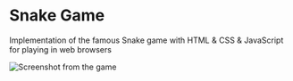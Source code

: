 # Snake Game 

Implementation of the famous Snake game with HTML & CSS & JavaScript for playing in web browsers

![Screenshot from the game](https://github.com/aliemrepmk/Snake-Game/screenshot.png)